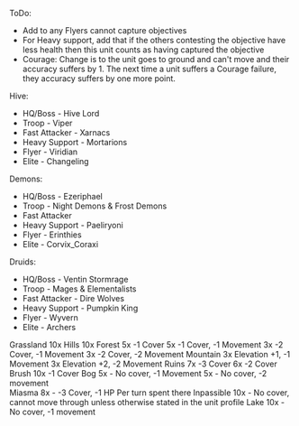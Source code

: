 ToDo:
- Add to any Flyers cannot capture objectives
- For Heavy support, add that if the others contesting the objective have less health then this unit counts as having captured the objective
- Courage: Change is to the unit goes to ground and can't move and their accuracy suffers by 1. The next time a unit suffers a Courage failure, they accuracy suffers by one more point.


Hive:
- HQ/Boss - Hive Lord
- Troop - Viper
- Fast Attacker - Xarnacs 
- Heavy Support - Mortarions
- Flyer - Viridian
- Elite - Changeling

Demons:
- HQ/Boss - Ezeriphael
- Troop - Night Demons & Frost Demons
- Fast Attacker
- Heavy Support - Paeliryoni
- Flyer - Erinthies
- Elite - Corvix_Coraxi

Druids:
- HQ/Boss - Ventin Stormrage
- Troop - Mages & Elementalists
- Fast Attacker - Dire Wolves
- Heavy Support - Pumpkin King
- Flyer - Wyvern
- Elite - Archers


Grassland
	10x
Hills
	10x
Forest
	5x -1 Cover
	5x -1 Cover, -1 Movement
	3x -2 Cover, -1 Movement
	3x -2 Cover, -2 Movement
Mountain
	3x Elevation +1, -1 Movement
	3x Elevation +2, -2 Movement
Ruins
	7x -3 Cover
	6x -2 Cover
Brush
	10x -1 Cover
Bog
	5x - No cover, -1 Movement
	5x - No cover, -2 movement		
Miasma
	8x - -3 Cover, -1 HP Per turn spent there
Inpassible
	10x - No cover, cannot move through	unless otherwise stated in the unit profile
Lake
	10x - No cover, -1 movement
	
